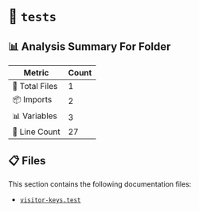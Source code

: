 # 📁 `tests`

## 📊 Analysis Summary For Folder

| Metric | Count |
|--------|-------|
| 📁 Total Files | 1 |
| 📦 Imports | 2 |
| 📊 Variables | 3 |
| 🔢 Line Count | 27 |


## 📋 Files

This section contains the following documentation files:

- [`visitor-keys.test`](./visitor-keys.test.md)